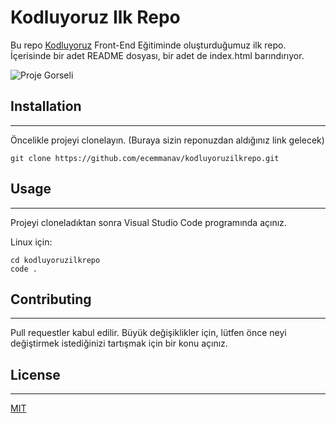 # Kodluyoruz Ilk Repo
Bu repo [Kodluyoruz](https://www.kodluyoruz.org/) Front-End Eğitiminde oluşturduğumuz ilk repo. İçerisinde bir adet README dosyası, bir adet de index.html barındırıyor.

![Proje Gorseli](https://i.hizliresim.com/qy39m9k.png)

## Installation
------------------------
Öncelikle projeyi clonelayın. (Buraya sizin reponuzdan aldığınız link gelecek)
```
git clone https://github.com/ecemmanav/kodluyoruzilkrepo.git
```
## Usage
------------------------
Projeyi cloneladıktan sonra Visual Studio Code programında açınız.

Linux için:
```
cd kodluyoruzilkrepo
code .
```
## Contributing
------------------------
Pull requestler kabul edilir. Büyük değişiklikler için, lütfen önce neyi değiştirmek istediğinizi tartışmak için bir konu açınız.
## License
------------------------
[MIT](https://choosealicense.com/licenses/mit/)